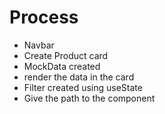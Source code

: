 # Process

- Navbar
- Create Product card
- MockData created
- render the data in the card
- Filter created using useState
- Give the path to the component
